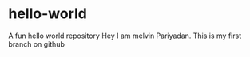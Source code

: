# hello-world
A fun hello world repository
Hey I am melvin Pariyadan. This is my first branch on github
